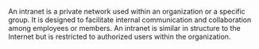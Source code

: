 An intranet is a private network used within an organization or a specific group. It is designed to facilitate internal communication and collaboration among employees or members. An intranet is similar in structure to the Internet but is restricted to authorized users within the organization.